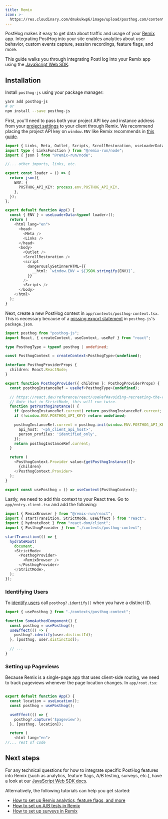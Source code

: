 ```yaml
---
title: Remix
icon: >-
  https://res.cloudinary.com/dmukukwp6/image/upload/posthog.com/contents/docs/integrate/frameworks/remix.svg
---
```


PostHog makes it easy to get data about traffic and usage of your [Remix](https://remix.run/) app. Integrating PostHog into your site enables analytics about user behavior, custom events capture, session recordings, feature flags, and more.

This guide walks you through integrating PostHog into your Remix app using the [JavaScript Web SDK](/docs/libraries/js).

## Installation

Install `posthog-js` using your package manager:

```bash
yarn add posthog-js
# or
npm install --save posthog-js
```

First, you'll need to pass both your project API key and instance address from your [project settings](https://us.posthog.com/project/settings) to your client through Remix. We recommend placing the project API key on `window.ENV` like Remix recommends in [this guide](https://remix.run/docs/en/main/guides/envvars#browser-environment-variables).


```ts file=app/root.tsx
import { Links, Meta, Outlet, Scripts, ScrollRestoration, useLoaderData } from "@remix-run/react";
import type { LinksFunction } from "@remix-run/node";
import { json } from "@remix-run/node";

//... other imports, links, etc.

export const loader = () => {
  return json({
    ENV: {
      POSTHOG_API_KEY: process.env.POSTHOG_API_KEY,
    },
  });
};

export default function App() {
  const { ENV } = useLoaderData<typeof loader>();
  return (
    <html lang="en">
      <head>
        <Meta />
        <Links />
      </head>
      <body>
        <Outlet />
        <ScrollRestoration />
        <script
          dangerouslySetInnerHTML={{
            __html: `window.ENV = ${JSON.stringify(ENV)}`,
          }}
        />
        <Scripts />
      </body>
    </html>
  );
}
```

Next, create a new PostHog context in `app/contexts/posthog-context.tsx`. This is necessary because of a [missing export statement](https://github.com/PostHog/posthog-js/issues/908) in `posthog-js`'s `package.json`. 

```ts file=app/contexts/posthog-context.tsx
import posthog from "posthog-js";
import React, { createContext, useContext, useRef } from "react";

type PosthogType = typeof posthog | undefined;

const PosthogContext = createContext<PosthogType>(undefined);

interface PosthogProviderProps {
  children: React.ReactNode;
}

export function PosthogProvider({ children }: PosthogProviderProps) {
  const posthogInstanceRef = useRef<PosthogType>(undefined);

  // https://react.dev/reference/react/useRef#avoiding-recreating-the-ref-contents
  // Note that in StrictMode, this will run twice.
  function getPosthogInstance() {
    if (posthogInstanceRef.current) return posthogInstanceRef.current;
    if (!window.ENV.POSTHOG_API_KEY) return undefined;

    posthogInstanceRef.current = posthog.init(window.ENV.POSTHOG_API_KEY, {
      api_host: '<ph_client_api_host>',
      person_profiles: 'identified_only',
    });
    return posthogInstanceRef.current;
  }

  return (
    <PosthogContext.Provider value={getPosthogInstance()}>
      {children}
    </PosthogContext.Provider>
  );
}

export const usePosthog = () => useContext(PosthogContext);
```

Lastly, we need to add this context to your React tree. Go to `app/entry.client.tsx` and add the following: 

```ts file=app/entry.client.tsx
import { RemixBrowser } from "@remix-run/react";
import { startTransition, StrictMode, useEffect } from "react";
import { hydrateRoot } from "react-dom/client";
import { PosthogProvider } from "./contexts/posthog-context";

startTransition(() => {
  hydrateRoot(
    document,
    <StrictMode>
      <PosthogProvider>
        <RemixBrowser />
      </PosthogProvider>
    </StrictMode>,
  );
});
```

### Identifying Users 

To [identify users](/docs/product-analytics/identify) call `posthog?.identify()` when you have a distinct ID. 

```ts
import { usePosthog } from "./contexts/posthog-context";

function SomeAuthedComponent() {
  const posthog = usePosthog();
  useEffect(() => {
    posthog?.identify(user.distinctId);
  }, [posthog, user.distinctId]);
 
  // ...
}
```

### Setting up Pageviews

Because Remix is a single-page app that uses client-side routing, we need to track pageviews whenever the page location changes. In `app/root.tsx`: 

```ts file=app/root.tsx

export default function App() {
  const location = useLocation();
  const posthog = usePosthog();

  useEffect(() => {
    posthog?.capture('$pageview');
  }, [posthog, location]);

  return (
    <html lang="en">
//... rest of code
```

## Next steps

For any technical questions for how to integrate specific PostHog features into Remix (such as analytics, feature flags, A/B testing, surveys, etc.), have a look at our [JavaScript Web SDK docs](/docs/libraries/js).

Alternatively, the following tutorials can help you get started:

- [How to set up Remix analytics, feature flags, and more](/tutorials/remix-analytics)
- [How to set up A/B tests in Remix](/tutorials/remix-ab-tests)
- [How to set up surveys in Remix](/tutorials/remix-surveys)
